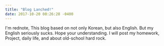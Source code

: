 ```yaml
---
title: "Blog Lanched!"
date: 2017-10-20 08:26:28 -0400
---
```

I'm rednote, This blog based on not only Korean, but also English.
But my English seriously sucks.
Hope your understanding.
I will post my homework, Project, daily life, and about old-school hard rock.
